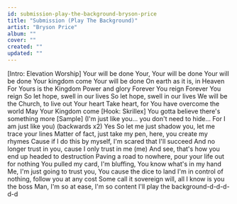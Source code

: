 ```yaml
---
id: submission-play-the-background-bryson-price
title: "Submission (Play The Background)"
artist: "Bryson Price"
album: ""
cover: ""
created: ""
updated: ""
---
```


[Intro: Elevation Worship]
Your will be done
Your, Your will be done
Your will be done
Your kingdom come
Your will be done
On earth as it is, in Heaven
For Yours is the Kingdom
Power and glory
Forever You reign
Forever You reign
So let hope, swell in our lives
So let hope, swell in our lives
We will be the Church, to live out Your heart
Take heart, for You have overcome the world
May Your Kingdom come
[Hook: Skrillex]
You gotta believe there's something more
[Sample]
(I'm just like you... you don't need to hide... For I am just like you) (backwards x2)
Yes
So let me just shadow you, let me trace your lines
Matter of fact, just take my pen, here, you create my rhymes
Cause if I do this by myself, I'm scared that I'll succeed
And no longer trust in you, cause I only trust in me (me)
And see, that's how you end up headed to destruction
Paving a road to nowhere, pour your life out for nothing
You pulled my card, I'm bluffing, You know what's in my hand
Me, I'm just going to trust you, You cause the dice to land
I'm in control of nothing, follow you at any cost
Some call it sovereign will, all I know is you the boss
Man, I'm so at ease, I'm so content
I'll play the background-d-d-d-d-d